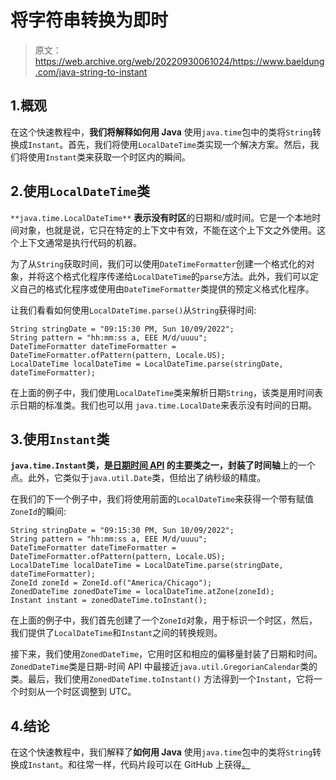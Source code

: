 # 将字符串转换为即时

> 原文：<https://web.archive.org/web/20220930061024/https://www.baeldung.com/java-string-to-instant>

## 1.概观

在这个快速教程中，**我们将解释如何用 Java** 使用`java.time`包中的类将`String`转换成`Instant`。首先，我们将使用`LocalDateTime`类实现一个解决方案。然后，我们将使用`Instant`类来获取一个时区内的瞬间。

## 2.使用`LocalDateTime`类

`**java.time.LocalDateTime**` **表示没有时区**的日期和/或时间。它是一个本地时间对象，也就是说，它只在特定的上下文中有效，不能在这个上下文之外使用。这个上下文通常是执行代码的机器。

为了从`String`获取时间，我们可以使用`DateTimeFormatter`创建一个格式化的对象，并将这个格式化程序传递给`LocalDateTime`的`parse`方法。此外，我们可以定义自己的格式化程序或使用由`DateTimeFormatter`类提供的预定义格式化程序。

让我们看看如何使用`LocalDateTime.parse()`从`String`获得时间:

```
String stringDate = "09:15:30 PM, Sun 10/09/2022"; 
String pattern = "hh:mm:ss a, EEE M/d/uuuu"; 
DateTimeFormatter dateTimeFormatter = DateTimeFormatter.ofPattern(pattern, Locale.US); 
LocalDateTime localDateTime = LocalDateTime.parse(stringDate, dateTimeFormatter);
```

在上面的例子中，我们使用`LocalDateTime`类来解析日期`String`，该类是用时间表示日期的标准类。我们也可以用 `java.time.LocalDate`来表示没有时间的日期。

## 3.使用`Instant`类

**`java.time.Instant`类，是[日期时间 API](/web/20221106112809/https://www.baeldung.com/java-8-date-time-intro) 的主要类之一，封装了时间轴**上的一个点。此外，它类似于`java.util.Date`类，但给出了纳秒级的精度。

在我们的下一个例子中，我们将使用前面的`LocalDateTime`来获得一个带有赋值`ZoneId`的瞬间:

```
String stringDate = "09:15:30 PM, Sun 10/09/2022"; 
String pattern = "hh:mm:ss a, EEE M/d/uuuu"; 
DateTimeFormatter dateTimeFormatter = DateTimeFormatter.ofPattern(pattern, Locale.US); 
LocalDateTime localDateTime = LocalDateTime.parse(stringDate, dateTimeFormatter); 
ZoneId zoneId = ZoneId.of("America/Chicago"); 
ZonedDateTime zonedDateTime = localDateTime.atZone(zoneId); 
Instant instant = zonedDateTime.toInstant();
```

在上面的例子中，我们首先创建了一个`ZoneId`对象，用于标识一个时区，然后，我们提供了`LocalDateTime`和`Instant`之间的转换规则。

接下来，我们使用`ZonedDateTime`，它用时区和相应的偏移量封装了日期和时间。`ZonedDateTime`类是日期-时间 API 中最接近`java.util.GregorianCalendar`类的类。最后，我们使用`ZonedDateTime.toInstant()` 方法得到一个`Instant`，它将一个时刻从一个时区调整到 UTC。

## 4.结论

在这个快速教程中，我们解释了**如何用 Java** 使用`java.time`包中的类将`String`转换成`Instant`。和往常一样，代码片段可以在 GitHub 上获得[。](https://web.archive.org/web/20221106112809/https://github.com/eugenp/tutorials/tree/master/core-java-modules/core-java-datetime-string-2)